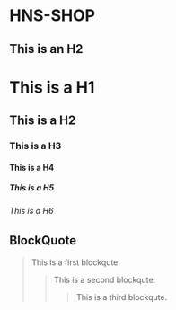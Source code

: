 HNS-SHOP
=============

This is an H2
-------------

# This is a H1
## This is a H2
### This is a H3
#### This is a H4
##### This is a H5
###### This is a H6

BlockQuote
-------------
> This is a first blockqute.
>   > This is a second blockqute.
>   >   > This is a third blockqute.